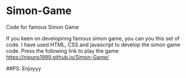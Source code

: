 # Simon-Game
Code for famous Simon Game 

If you keen on developinng famous simon game, you can you this set of code. I have used HTML, CSS and javascript to develop the simon game code. 
Press the following link to play the game https://nipuns1999.github.io/Simon-Game/

##PS: Enjoyyy
